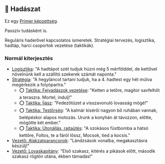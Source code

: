 ## 🔵 Hadászat

Ez egy [Primer képzettség](../017_primer_szekunder_ismeretek.md).

Passzív tudásként is.

Reguláris haderővel kapcsolatos ismeretek. Stratégiai tervezés, logisztika, hadtáp, harci csoportok vezetése (taktikák).

### Normál kiterjesztés

- [Logisztika](../fortelyok.szabad/logisztika.md): "A hadtápot szét tudjuk húzni még 5 mérfölddel, de kettővel növelnünk kell a szállító szekerek számát naponta."
- [Stratégia](../fortelyok.szabad/strategia.md): "A hegyláncot tartani tudjuk, ha a 4. hadtest egy hét múlva megérkezik a folyópartra."
    - ⭕ [Taktika: Fejvadászok vezetése](../fortelyok.harci/taktika_fejvadaszok_vezetese.md): "Ketten a tetőre, magitor savfelhőt a teraszra. Mortel, indulj!"
    - ⭕ [Taktika: Íjász](../fortelyok.harci/taktika_ijasz.md): "Fedezőtüzet a visszavonuló lovasság mögé!"
    - ⭕ [Taktika: Testőrség](../fortelyok.harci/taktika_testorseg.md): "A kalmár kísérői nagyon bő ruhában vannak, belépéskor alapos motozás. Urunk a konyhán át távozzon, előtte, mögötte két ember."
    - ⭕ [Taktika: Útonállás, rajtaütés](../fortelyok.harci/taktika_utonallas_rajtautes.md): "A szokásos füstbomba a hátsó kettőre, Foltos, te a fáról lőssz, Mocsok, tied a kocsis."
- [Vezető: Alakzatparancsnok](fortelyok.harci/vezeto_alakzatparancsnok.md): "Lándzsások vonalba, megakasztásra készülj!"
- [Vezető: Lovaskapitány](../fortelyok.harci/vezeto_lovaskapitany.md): "Első szakasz, kitérés a pikások előtt, második szakasz rögtön utána, ékben támadás!"

<br />
